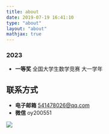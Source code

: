 ```yaml
---
title: about
date: 2019-07-19 16:41:10
type: "about"
layout: "about"
mathjax: true
---
```




### 2023
* <b>一等奖</b>
全国大学生数学竞赛
大一学年

## 联系方式
* <b>电子邮箱</b>
541478026@qq.com
* <b>微信</b>
oy200551


![](/medias/contact.jpg)